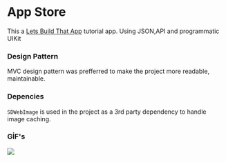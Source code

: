 #  App Store
This a [Lets Build That App](https://www.letsbuildthatapp.com) tutorial app. Using JSON,API and programmatic UIKit

### Design Pattern
MVC design pattern was prefferred to make the project more readable, maintainable.

### Depencies
`SDWebImage` is used in the project as a 3rd party dependency to handle image caching.

### GİF's
![](https://github.com/myildirim48/AppStore_lbta/blob/main/appStore.gif?raw=true)
